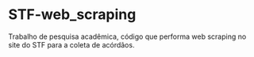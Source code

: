 # STF-web_scraping
Trabalho de pesquisa acadêmica, código que performa web scraping no site do STF para a coleta de acórdãos.
